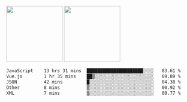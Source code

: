 <img src="https://github-readme-stats.vercel.app/api?username=Dream4ever&count_private=true&show_icons=true&theme=tokyonight" height="150" /> <img src="https://github-readme-stats.vercel.app/api/top-langs/?username=Dream4ever&count_private=true&show_icons=true&theme=tokyonight&langs_count=5&layout=compact" height="150" />

<!--START_SECTION:waka-->

```txt
JavaScript    13 hrs 31 mins  █████████████████████░░░░   83.61 %
Vue.js        1 hr 35 mins    ██▒░░░░░░░░░░░░░░░░░░░░░░   09.89 %
JSON          42 mins         █░░░░░░░░░░░░░░░░░░░░░░░░   04.38 %
Other         8 mins          ▒░░░░░░░░░░░░░░░░░░░░░░░░   00.92 %
XML           7 mins          ▒░░░░░░░░░░░░░░░░░░░░░░░░   00.77 %
```

<!--END_SECTION:waka-->
